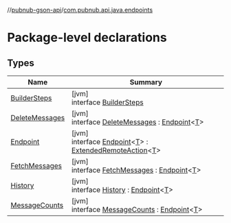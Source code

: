 //[pubnub-gson-api](../../index.md)/[com.pubnub.api.java.endpoints](index.md)

# Package-level declarations

## Types

| Name | Summary |
|---|---|
| [BuilderSteps](-builder-steps/index.md) | [jvm]<br>interface [BuilderSteps](-builder-steps/index.md) |
| [DeleteMessages](-delete-messages/index.md) | [jvm]<br>interface [DeleteMessages](-delete-messages/index.md) : [Endpoint](-endpoint/index.md)&lt;[T](-endpoint/index.md)&gt; |
| [Endpoint](-endpoint/index.md) | [jvm]<br>interface [Endpoint](-endpoint/index.md)&lt;[T](-endpoint/index.md)&gt; : [ExtendedRemoteAction](../../../../pubnub-kotlin/pubnub-kotlin-api/pubnub-kotlin-api/com.pubnub.api.endpoints.remoteaction/-extended-remote-action/index.md)&lt;[T](-endpoint/index.md)&gt; |
| [FetchMessages](-fetch-messages/index.md) | [jvm]<br>interface [FetchMessages](-fetch-messages/index.md) : [Endpoint](-endpoint/index.md)&lt;[T](-endpoint/index.md)&gt; |
| [History](-history/index.md) | [jvm]<br>interface [History](-history/index.md) : [Endpoint](-endpoint/index.md)&lt;[T](-endpoint/index.md)&gt; |
| [MessageCounts](-message-counts/index.md) | [jvm]<br>interface [MessageCounts](-message-counts/index.md) : [Endpoint](-endpoint/index.md)&lt;[T](-endpoint/index.md)&gt; |
